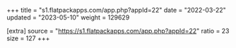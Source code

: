 +++
title = "s1.flatpackapps.com/app.php?appId=22"
date = "2022-03-22"
updated = "2023-05-10"
weight = 129629

[extra]
source = "https://s1.flatpackapps.com/app.php?appId=22"
ratio = 23
size = 127
+++
